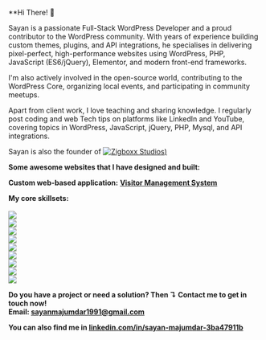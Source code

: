 **Hi There! 👋

Sayan is a passionate Full-Stack WordPress Developer and a proud contributor to the WordPress community. With years of experience building custom themes, plugins, and API integrations, he specialises in delivering pixel-perfect, high-performance websites using WordPress, PHP, JavaScript (ES6/jQuery), Elementor, and modern front-end frameworks.

I'm also actively involved in the open-source world, contributing to the WordPress Core, organizing local events, and participating in community meetups.

Apart from client work, I love teaching and sharing knowledge. I regularly post coding and web Tech tips on platforms like LinkedIn and YouTube, covering topics in WordPress, JavaScript, jQuery, PHP, Mysql, and API integrations.

Sayan is also the founder of [![Zigboxx Studios](https://img.shields.io/badge/zigboxx_studios-blue?style=flat))](https://zigboxxstudios.com)

**Some awesome websites that I have designed and built:**


**Custom web-based application:**
**[Visitor Management System](https://www.jindalindia.com/visit-app/index.php?view=login)**


**My core skillsets:**<br><br>
<img src="https://img.shields.io/badge/Wordpress-21759B?style=for-the-badge&logo=wordpress&logoColor=white" /> <br>
<img src="https://img.shields.io/badge/HTML5-E34F26?style=for-the-badge&logo=html5&logoColor=white" /> <br>
<img src="https://img.shields.io/badge/CSS3-1572B6?style=for-the-badge&logo=css3&logoColor=white" /> <br>
<img src="https://img.shields.io/badge/Bootstrap-563D7C?style=for-the-badge&logo=bootstrap&logoColor=white" /> <br>
<img src="https://img.shields.io/badge/JavaScript-323330?style=for-the-badge&logo=javascript&logoColor=F7DF1E" /> <br>
<img src="https://img.shields.io/badge/json-5E5C5C?style=for-the-badge&logo=json&logoColor=white" /> <br>
<img src="https://img.shields.io/badge/jQuery-0769AD?style=for-the-badge&logo=jquery&logoColor=white" /> <br>
<img src="https://img.shields.io/badge/PHP-777BB4?style=for-the-badge&logo=php&logoColor=white" /> <br>
<img src="https://img.shields.io/badge/MySQL-005C84?style=for-the-badge&logo=mysql&logoColor=white" /> <br>

**Do you have a project or need a solution? Then ↴
Contact me to get in touch now!<br>
Email: sayanmajumdar1991@gmail.com**

**You can also find me in [linkedin.com/in/sayan-majumdar-3ba47911b](#Link)**
